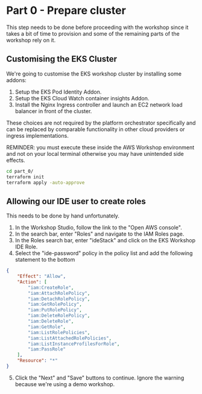 # Part 0 - Prepare cluster

This step needs to be done before proceeding with the workshop since it takes a bit of time to provision and some of the remaining parts of the workshop rely on it.

## Customising the EKS Cluster

We're going to customise the EKS workshop cluster by installing some addons:

1. Setup the EKS Pod Identity Addon.
2. Setup the EKS Cloud Watch container insights Addon.
3. Install the Nginx Ingress controller and launch an EC2 network load balancer in front of the cluster.

These choices are not required by the platform orchestrator specifically and can be replaced by comparable functionality in other cloud providers or ingress implementations.

REMINDER: you must execute these inside the AWS Workshop environment and not on your local terminal otherwise you may have unintended side effects.

```sh
cd part_0/
terraform init
terraform apply -auto-approve
```

## Allowing our IDE user to create roles

This needs to be done by hand unfortunately.

1. In the Workshop Studio, follow the link to the "Open AWS console".
2. In the search bar, enter "Roles" and navigate to the IAM Roles page.
3. In the Roles search bar, enter "ideStack" and click on the EKS Workshop IDE Role.
4. Select the "ide-password" policy in the policy list and add the following statement to the bottom

```json
{
    "Effect": "Allow",
    "Action": [
        "iam:CreateRole",
        "iam:AttachRolePolicy",
        "iam:DetachRolePolicy",
        "iam:GetRolePolicy",
        "iam:PutRolePolicy",
        "iam:DeleteRolePolicy",
        "iam:DeleteRole",
        "iam:GetRole",
        "iam:ListRolePolicies",
        "iam:ListAttachedRolePolicies",
        "iam:ListInstanceProfilesForRole",
        "iam:PassRole"
    ],
    "Resource": "*"
}
```

5. Click the "Next" and "Save" buttons to continue. Ignore the warning because we're using a demo workshop.
